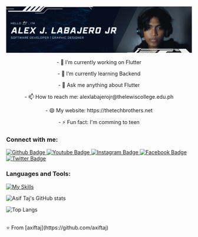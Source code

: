 ![logo](https://github.com/AlexJLabajeroJr/AlexJLabajeroJr/blob/main/HOWARD%20ONG%20(1).png)

   <div align = "center">
  <p>- 🔭 I’m currently working on Flutter</p>  
    <p>- 🌱 I’m currently learning Backend</p>
  <p>- 💬 Ask me anything about Flutter </p>
 <p>- 📫 How to reach me: alexlabajerojr@thelewiscollege.edu.ph</p>
  <p>- 😄 My website: https://thetechbrothers.net</p>
  <p>- ⚡ Fun fact: I'm comming to teen</p>

   </div>

  
### Connect with me:
<div id="badges">
  <a align = "center" href="https://github.com/axiftaj">
    <img src="https://img.shields.io/badge/Github-white?style=for-the-badge&logo=Github&logoColor=black" alt="Github Badge"/>
  </a>
  <a  align = "center" href="https://www.youtube.com/channel/UCzvRaprYPhvAplMK36Gu0kw">
    <img src="https://img.shields.io/badge/YouTube-red?style=for-the-badge&logo=youtube&logoColor=white" alt="Youtube Badge"/>
  </a>
   <a  align = "center" href="https://www.instagram.com/axif_taj">
    <img src="https://img.shields.io/badge/Instagram-purple?style=for-the-badge&logo=instagram&logoColor=white" alt="Instagram Badge"/>
  </a>
   <a  align = "center" href="https://fb.com/aaxiftaj">
    <img src="https://img.shields.io/badge/Facebook-blue?style=for-the-badge&logo=facebook&logoColor=white" alt="Facebook Badge"/>
  </a>
   <a align = "center" href="https://twitter.com/axiftaj">
    <img src="https://img.shields.io/badge/Twitter-blue?style=for-the-badge&logo=twitter&logoColor=white" alt="Twitter Badge"/>
  </a>
</div>

### Languages and Tools:
[![My Skills](https://skillicons.dev/icons?i=flutter,dart,firebase,github,git,postman,figma,xd&perline=5)](https://skillicons.dev)

![Asif Taj's GitHub stats](https://github-readme-stats.vercel.app/api?username=axiftaj&show_icons=true&theme=dark)

![Top Langs](https://github-readme-stats.vercel.app/api/top-langs/?username=axiftaj&theme=dark)


<br>
⭐️ From [axiftaj](https://github.com/axiftaj)

